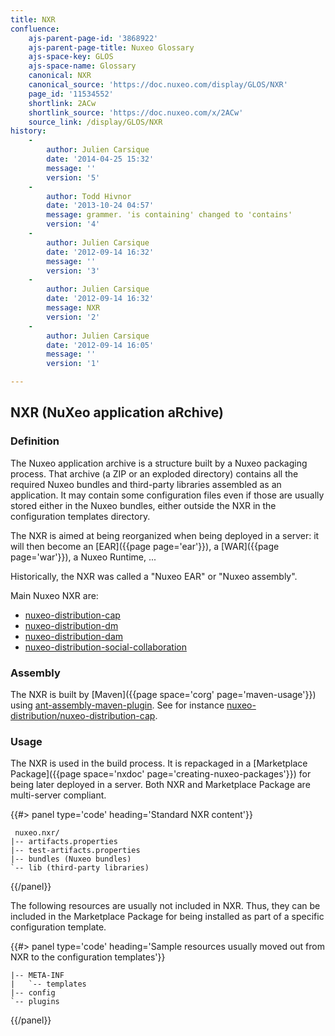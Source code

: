 ```yaml
---
title: NXR
confluence:
    ajs-parent-page-id: '3868922'
    ajs-parent-page-title: Nuxeo Glossary
    ajs-space-key: GLOS
    ajs-space-name: Glossary
    canonical: NXR
    canonical_source: 'https://doc.nuxeo.com/display/GLOS/NXR'
    page_id: '11534552'
    shortlink: 2ACw
    shortlink_source: 'https://doc.nuxeo.com/x/2ACw'
    source_link: /display/GLOS/NXR
history:
    - 
        author: Julien Carsique
        date: '2014-04-25 15:32'
        message: ''
        version: '5'
    - 
        author: Todd Hivnor
        date: '2013-10-24 04:57'
        message: grammer. 'is containing' changed to 'contains'
        version: '4'
    - 
        author: Julien Carsique
        date: '2012-09-14 16:32'
        message: ''
        version: '3'
    - 
        author: Julien Carsique
        date: '2012-09-14 16:32'
        message: NXR
        version: '2'
    - 
        author: Julien Carsique
        date: '2012-09-14 16:05'
        message: ''
        version: '1'

---
```

## NXR (NuXeo application aRchive)

### Definition

The Nuxeo application archive is a structure built by a Nuxeo packaging process. That archive (a ZIP or an exploded directory) contains all the required Nuxeo bundles and third-party libraries assembled as an application. It may contain some configuration files even if those are usually stored either in the Nuxeo bundles, either outside the NXR in the configuration templates directory.

The NXR is aimed at being reorganized when being deployed in a server: it will then become an [EAR]({{page page='ear'}}), a [WAR]({{page page='war'}}), a Nuxeo Runtime, ...

Historically, the NXR was called a "Nuxeo EAR" or "Nuxeo assembly".

Main Nuxeo NXR are:

*   [nuxeo-distribution-cap](https://maven.nuxeo.org/nexus/index.html#nexus-search;quick~nuxeo-distribution-cap)
*   [nuxeo-distribution-dm](https://maven.nuxeo.org/nexus/index.html#nexus-search;quick~nuxeo-distribution-dm)
*   [nuxeo-distribution-dam](https://maven.nuxeo.org/nexus/index.html#nexus-search;quick~nuxeo-distribution-dam)
*   [nuxeo-distribution-social-collaboration](https://maven.nuxeo.org/nexus/index.html#nexus-search;quick~nuxeo-distribution-social-collaboration)

### Assembly

The NXR is built by [Maven]({{page space='corg' page='maven-usage'}}) using [ant-assembly-maven-plugin](https://github.com/nuxeo/ant-assembly-maven-plugin). See for instance [nuxeo-distribution/nuxeo-distribution-cap](https://github.com/nuxeo/nuxeo-distribution/tree/master/nuxeo-distribution-cap).

### Usage

The NXR is used in the build process. It is repackaged in a [Marketplace Package]({{page space='nxdoc' page='creating-nuxeo-packages'}}) for being later deployed in a server. Both NXR and Marketplace Package are multi-server compliant.

{{#> panel type='code' heading='Standard NXR content'}}

```
 nuxeo.nxr/
|-- artifacts.properties
|-- test-artifacts.properties
|-- bundles (Nuxeo bundles)
`-- lib (third-party libraries)
```

{{/panel}}

The following resources are usually not included in NXR. Thus, they can be included in the Marketplace Package for being installed as part of a specific configuration template.

{{#> panel type='code' heading='Sample resources usually moved out from NXR to the configuration templates'}}

```
|-- META-INF
|   `-- templates
|-- config
`-- plugins
```

{{/panel}}